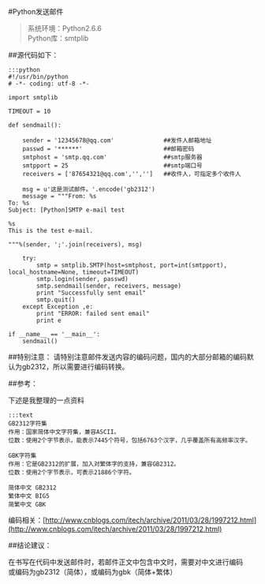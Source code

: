 #Python发送邮件

>系统环境：Python2.6.6  
>Python库：smtplib

##源代码如下：

    :::python
    #!/usr/bin/python
    # -*- coding: utf-8 -*-
    
    import smtplib
    
    TIMEOUT = 10
    
    def sendmail():
    
        sender = '12345678@qq.com'              ##发件人邮箱地址
        passwd = '******'                       ##邮箱密码
        smtphost = 'smtp.qq.com'                ##smtp服务器
        smtpport = 25                           ##smtp端口号
        receivers = ['87654321@qq.com','','']   ##收件人，可指定多个收件人
    
        msg = u'这是测试邮件。'.encode('gb2312')
        message = """From: %s
    To: %s
    Subject: [Python]SMTP e-mail test
    
    %s
    This is the test e-mail.
    
    """%(sender, ';'.join(receivers), msg)
    
        try:
            smtp = smtplib.SMTP(host=smtphost, port=int(smtpport), local_hostname=None, timeout=TIMEOUT)
            smtp.login(sender, passwd)
            smtp.sendmail(sender, receivers, message)
            print "Successfully sent email"
            smtp.quit()
        except Exception ,e:
            print "ERROR: failed sent email"
            print e
    
    if __name__ == '__main__':
        sendmail()


##特别注意：
请特别注意邮件发送内容的编码问题，国内的大部分邮箱的编码默认为gb2312，所以需要进行编码转换。  

##参考：

下述是我整理的一点资料

    :::text
    GB2312字符集
    作用：国家简体中文字符集，兼容ASCII。
    位数：使用2个字节表示，能表示7445个符号，包括6763个汉字，几乎覆盖所有高频率汉字。
    
    GBK字符集
    作用：它是GB2312的扩展，加入对繁体字的支持，兼容GB2312。
    位数：使用2个字节表示，可表示21886个字符。
    
    简体中文 GB2312
    繁体中文 BIG5
    简繁中文 GBK

编码相关：[http://www.cnblogs.com/itech/archive/2011/03/28/1997212.html](http://www.cnblogs.com/itech/archive/2011/03/28/1997212.html)

##结论建议：

在书写在代码中发送邮件时，若邮件正文中包含中文时，需要对中文进行编码  
或编码为gb2312（简体），或编码为gbk（简体+繁体）
